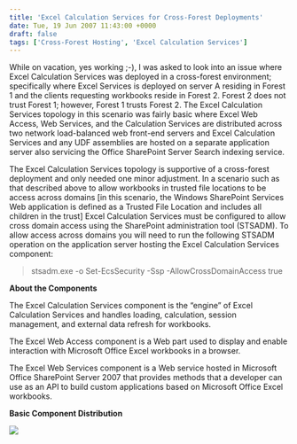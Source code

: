 ```yaml
---
title: 'Excel Calculation Services for Cross-Forest Deployments'
date: Tue, 19 Jun 2007 11:43:00 +0000
draft: false
tags: ['Cross-Forest Hosting', 'Excel Calculation Services']
---
```


While on vacation, yes working ;-), I was asked to look into an issue where Excel Calculation Services was deployed in a cross-forest environment; specifically where Excel Services is deployed on server A residing in Forest 1 and the clients requesting workbooks reside in Forest 2. Forest 2 does not trust Forest 1; however, Forest 1 trusts Forest 2. The Excel Calculation Services topology in this scenario was fairly basic where Excel Web Access, Web Services, and the Calculation Services are distributed across two network load-balanced web front-end servers and Excel Calculation Services and any UDF assemblies are hosted on a separate application server also servicing the Office SharePoint Server Search indexing service.

The Excel Calculation Services topology is supportive of a cross-forest deployment and only needed one minor adjustment. In a scenario such as that described above to allow workbooks in trusted file locations to be access across domains \[in this scenario, the Windows SharePoint Services Web application is defined as a Trusted File Location and includes all children in the trust\] Excel Calculation Services must be configured to allow cross domain access using the SharePoint administration tool (STSADM). To allow access across domains you will need to run the following STSADM operation on the application server hosting the Excel Calculation Services component:

> stsadm.exe -o Set-EcsSecurity -Ssp <SSP name> -AllowCrossDomainAccess true

**About the Components**

The Excel Calculation Services component is the “engine” of Excel Calculation Services and handles loading, calculation, session management, and external data refresh for workbooks.

The Excel Web Access component is a Web part used to display and enable interaction with Microsoft Office Excel workbooks in a browser.

The Excel Web Services component is a Web service hosted in Microsoft Office SharePoint Server 2007 that provides methods that a developer can use as an API to build custom applications based on Microsoft Office Excel workbooks.

**Basic Component Distribution**

![](https://msdnshared.blob.core.windows.net/media/TNBlogsFS/BlogFileStorage/blogs_technet/wbaer/WindowsLiveWriter/ExcelCalculationServicesforCrossForestDe_7A94/clip_image002.gif)